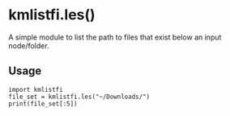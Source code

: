 # kmlistfi.les()
A simple module to list the path to files that exist below an input node/folder.

## Usage
    import kmlistfi
    file_set = kmlistfi.les("~/Downloads/")
    print(file_set[:5])

    